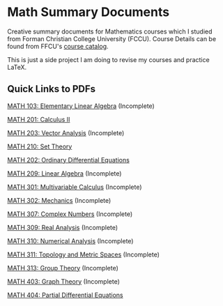 <h1> Math Summary Documents </h1>

Creative summary documents for Mathematics courses which I studied from Forman Christian College University (FCCU). Course Details can be found from FFCU's [course catalog](https://www.fccollege.edu.pk/academic-catalogs-and-handbooks/).

This is just a side project I am doing to revise my courses and practice LaTeX.

<h2>Quick Links to PDFs</h2>

[MATH 103: Elementary Linear Algebra](pdf/ElementaryLinearAlgebra.pdf) (Incomplete)

[MATH 201: Calculus II](pdf/CalculusII.pdf)

[MATH 203: Vector Analysis](pdf/VectorAnalysis.pdf) (Incomplete)

[MATH 210: Set Theory](pdf/SetTheory.pdf)

[MATH 202: Ordinary Differential Equations](pdf/OrdinaryDifferentialEquations.pdf)

[MATH 209: Linear Algebra](pdf/LinearAlgebra.pdf) (Incomplete)

[MATH 301: Multivariable Calculus](pdf/MultivariableCalculus.pdf) (Incomplete)

[MATH 302: Mechanics](pdf/Mechanics.pdf) (Incomplete)

[MATH 307: Complex Numbers](pdf/ComplexNumbers.pdf) (Incomplete)

[MATH 309: Real Analysis](pdf/RealAnalysis.pdf) (Incomplete)

[MATH 310: Numerical Analysis](pdf/NumericalAnalysis-pdf) (Incomplete)

[MATH 311: Topology and Metric Spaces](pdf/TopologyAndMetricSpaces.pdf) (Incomplete)

[MATH 313: Group Theory](pdf/GroupTheory.pdf) (Incomplete)

[MATH 403: Graph Theory](pdf/GraphTheory.pdf) (Incomplete)

[MATH 404: Partial Differential Equations](pdf/PartialDifferentialEquations.pdf)
